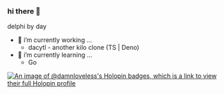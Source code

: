 ### hi there 👋

delphi by day
- 🔭 i’m currently working ...
  - dacytl - another kilo clone (TS | Deno)
- 🌱 i’m currently learning ...
  - Go

[![An image of @damnloveless's Holopin badges, which is a link to view their full Holopin profile](https://holopin.me/damnloveless)](https://holopin.io/@damnloveless)

<!--
**kjloveless/kjloveless** is a ✨ _special_ ✨ repository because its `README.md` (this file) appears on your GitHub profile.

Here are some ideas to get you started:

- 🔭 I’m currently working on ...
- 🌱 I’m currently learning ...
- 👯 I’m looking to collaborate on ...
- 🤔 I’m looking for help with ...
- 💬 Ask me about ...
- 📫 How to reach me: ...
- 😄 Pronouns: ...
- ⚡ Fun fact: ...
-->
